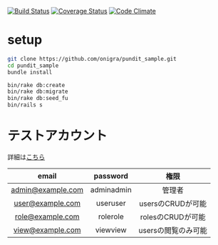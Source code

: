 [![Build Status](https://travis-ci.org/onigra/pundit_sample.svg?branch=travis)](https://travis-ci.org/onigra/pundit_sample) [![Coverage Status](https://coveralls.io/repos/onigra/pundit_sample/badge.png?branch=travis)](https://coveralls.io/r/onigra/pundit_sample?branch=travis) [![Code Climate](https://codeclimate.com/github/onigra/pundit_sample.png)](https://codeclimate.com/github/onigra/pundit_sample)

# setup

```sh
git clone https://github.com/onigra/pundit_sample.git
cd pundit_sample
bundle install

bin/rake db:create
bin/rake db:migrate
bin/rake db:seed_fu
bin/rails s
```

# テストアカウント

詳細は[こちら](https://github.com/onigra/pundit_sample/blob/master/db/fixtures/sample_data.rb)

|email|password|権限|
|:---:|:------:|:--:|
|admin@example.com|adminadmin|管理者|
|user@example.com|useruser|usersのCRUDが可能|
|role@example.com|rolerole|rolesのCRUDが可能|
|view@example.com|viewview|usersの閲覧のみ可能|

